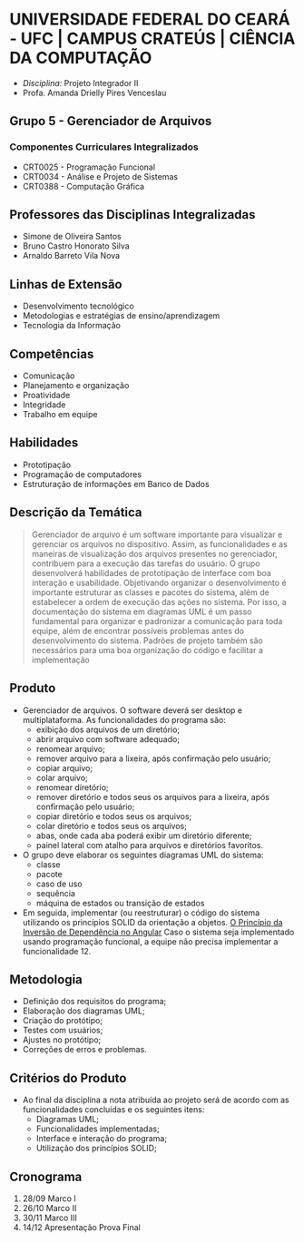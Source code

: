 # UNIVERSIDADE FEDERAL DO CEARÁ - UFC | CAMPUS CRATEÚS | CIÊNCIA DA COMPUTAÇÃO

- *Disciplina:* Projeto Integrador II
- Profa. Amanda Drielly Pires Venceslau

## Grupo 5 - Gerenciador de Arquivos

### Componentes Curriculares Integralizados
- CRT0025 - Programação Funcional
- CRT0034 - Análise e Projeto de Sistemas
- CRT0388 - Computação Gráfica

## Professores das Disciplinas Integralizadas
- Simone de Oliveira Santos
- Bruno Castro Honorato Silva
- Arnaldo Barreto Vila Nova

## Linhas de Extensão
- Desenvolvimento tecnológico
- Metodologias e estratégias de ensino/aprendizagem
- Tecnologia da Informação

## Competências
- Comunicação
- Planejamento e organização
- Proatividade
- Integridade
- Trabalho em equipe

## Habilidades
- Prototipação
- Programação de computadores
- Estruturação de informações em Banco de Dados

## Descrição da Temática
> Gerenciador de arquivo é um software importante para visualizar e gerenciar os arquivos no dispositivo. Assim, as funcionalidades e as maneiras de visualização dos arquivos presentes no gerenciador,
contribuem para a execução das tarefas do usuário.
O grupo desenvolverá habilidades de prototipação de interface com boa interação e usabilidade.
Objetivando organizar o desenvolvimento é importante estruturar as classes e pacotes do sistema,
além de estabelecer a ordem de execução das ações no sistema. Por isso, a documentação do sistema
em diagramas UML é um passo fundamental para organizar e padronizar a comunicação para toda
equipe, além de encontrar possíveis problemas antes do desenvolvimento do sistema. Padrões de
projeto também são necessários para uma boa organização do código e facilitar a implementação

## Produto
- Gerenciador de arquivos. O software deverá ser desktop e multiplataforma. As funcionalidades do programa são:
  - exibição dos arquivos de um diretório;
  - abrir arquivo com software adequado;
  - renomear arquivo;
  - remover arquivo para a lixeira, após confirmação pelo usuário;
  - copiar arquivo;
  - colar arquivo;
  - renomear diretório;
  - remover diretório e todos seus os arquivos para a lixeira, após confirmação pelo usuário;
  - copiar diretório e todos seus os arquivos;
  - colar diretório e todos seus os arquivos;
  - abas, onde cada aba poderá exibir um diretório diferente;
  - painel lateral com atalho para arquivos e diretórios favoritos.
- O grupo deve elaborar os seguintes diagramas UML do sistema:
  - classe
  - pacote
  - caso de uso
  - sequência
  - máquina de estados ou transição de estados
- Em seguida, implementar (ou reestruturar) o código do sistema utilizando os princípios SOLID da orientação a objetos. [O Princípio da Inversão de Dependência no Angular](https://andrewrosario.medium.com/o-princ%C3%ADpio-da-invers%C3%A3o-de-depend%C3%AAncia-no-angular-4f876c8b146b) Caso o sistema seja implementado usando programação funcional, a equipe não precisa implementar
a funcionalidade 12.

## Metodologia
- Definição dos requisitos do programa;
- Elaboração dos diagramas UML;
- Criação do protótipo;
- Testes com usuários;
- Ajustes no protótipo;
- Correções de erros e problemas.

## Critérios do Produto
- Ao final da disciplina a nota atribuída ao projeto será de acordo com as funcionalidades concluídas e os seguintes itens:
  - Diagramas UML;
  - Funcionalidades implementadas;
  - Interface e interação do programa;
  - Utilização dos princípios SOLID;

## Cronograma 
1. 28/09 Marco I
2. 26/10 Marco II
3. 30/11 Marco III
4. 14/12 Apresentação Prova Final
